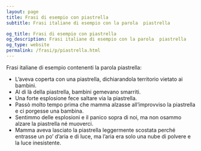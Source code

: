 ```yaml
---
layout: page
title: Frasi di esempio con piastrella 
subtitle: Frasi italiane di esempio con la parola  piastrella

og_title: Frasi di esempio con piastrella 
og_description: Frasi italiane di esempio con la parola  piastrella
og_type: website
permalink: /frasi/p/piastrella.html
---
```


Frasi italiane di esempio contenenti la parola piastrella:


- L’aveva coperta con una piastrella, dichiarandola territorio vietato ai bambini.
- Al di là della piastrella, bambini gemevano smarriti.
- Una forte esplosione fece saltare via la piastrella.
- Passò molto tempo prima che mamma alzasse all’improvviso la piastrella e ci porgesse una bambina.
- Sentimmo delle esplosioni e il panico sopra di noi, ma non osammo alzare la piastrella né muoverci.
- Mamma aveva lasciato la piastrella leggermente scostata perché entrasse un po’ d’aria e di luce, ma l’aria era solo una nube di polvere e la luce inesistente.
